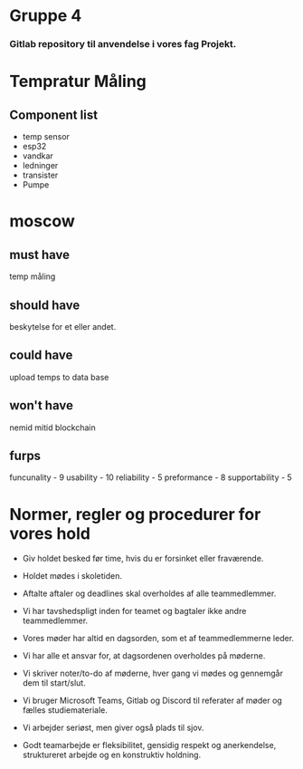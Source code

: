 # Gruppe 4

### Gitlab repository til anvendelse i vores fag Projekt.
# Tempratur Måling

## Component list
* temp sensor
* esp32
* vandkar
* ledninger
* transister
* Pumpe


# moscow
## must have
temp måling


## should have
beskytelse for et eller andet.

## could have
upload temps to data base

## won't have
nemid
mitid
blockchain

## furps
funcunality - 9
usability - 10
reliability - 5
preformance - 8
supportability - 5



# Normer, regler og procedurer for vores hold
- Giv holdet besked før time, hvis du er forsinket eller fraværende.

- Holdet mødes i skoletiden.

- Aftalte aftaler og deadlines skal overholdes af alle teammedlemmer.

- Vi har tavshedspligt inden for teamet og bagtaler ikke andre teammedlemmer.

- Vores møder har altid en dagsorden, som et af teammedlemmerne leder.

- Vi har alle et ansvar for, at dagsordenen overholdes på møderne.

- Vi skriver noter/to-do af møderne, hver gang vi mødes og gennemgår dem til start/slut.

- Vi bruger Microsoft Teams, Gitlab og Discord til referater af møder og fælles studiemateriale.

- Vi arbejder seriøst, men giver også plads til sjov.

- Godt teamarbejde er fleksibilitet, gensidig respekt og anerkendelse, struktureret arbejde og en konstruktiv holdning.

